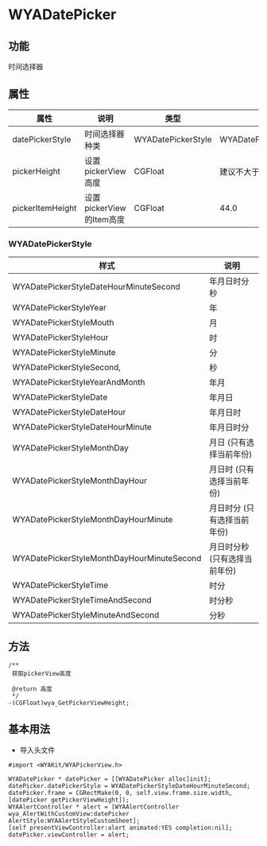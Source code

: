 # WYADatePicker

## 功能

时间选择器

## 属性

属性 | 说明 | 类型 | 默认值
---|---|---|---
datePickerStyle|时间选择器种类|WYADatePickerStyle|WYADatePickerStyleDateHourMinuteSecond
pickerHeight|设置pickerView高度|CGFloat|建议不大于220|
pickerItemHeight|设置pickerView的Item高度|CGFloat|44.0

### WYADatePickerStyle

样式|说明
---|---
WYADatePickerStyleDateHourMinuteSecond|年月日时分秒
WYADatePickerStyleYear|年
WYADatePickerStyleMouth|月
WYADatePickerStyleHour|时
WYADatePickerStyleMinute|分
WYADatePickerStyleSecond,|秒
WYADatePickerStyleYearAndMonth|年月
WYADatePickerStyleDate|年月日
WYADatePickerStyleDateHour|年月日时
WYADatePickerStyleDateHourMinute|年月日时分
WYADatePickerStyleMonthDay|月日 (只有选择当前年份)
WYADatePickerStyleMonthDayHour|月日时 (只有选择当前年份)
WYADatePickerStyleMonthDayHourMinute|月日时分 (只有选择当前年份)
WYADatePickerStyleMonthDayHourMinuteSecond|月日时分秒 (只有选择当前年份)
WYADatePickerStyleTime|时分
WYADatePickerStyleTimeAndSecond|时分秒
WYADatePickerStyleMinuteAndSecond|分秒

## 方法
```Object-C
/**
 获取pickerView高度

 @return 高度
 */
-(CGFloat)wya_GetPickerViewHeight;
```

## 基本用法

* 导入头文件

```
#import <WYAKit/WYAPickerView.h>
```

```object-C
WYADatePicker * datePicker = [[WYADatePicker alloc]init];
datePicker.datePickerStyle = WYADatePickerStyleDateHourMinuteSecond;
datePicker.frame = CGRectMake(0, 0, self.view.frame.size.width, [datePicker getPickerViewHeight]);
WYAAlertController * alert = [WYAAlertController wya_AlertWithCustomView:datePicker AlertStyle:WYAAlertStyleCustomSheet];
[self presentViewController:alert animated:YES completion:nil];
datePicker.viewController = alert;
```

